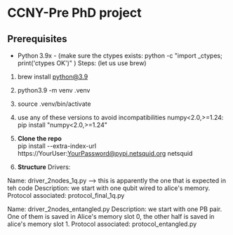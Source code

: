 # CCNY-Pre PhD project

## Prerequisites

- Python 3.9x - (make sure the ctypes exists: python -c "import _ctypes; print('ctypes OK')"  )
Steps: (let us use brew)
1. brew install python@3.9
2. python3.9 -m venv .venv
3. source .venv/bin/activate
4. use any of these versions to avoid incompatibilities numpy<2.0,>=1.24: pip install "numpy<2.0,>=1.24"


5. **Clone the repo**  
pip install --extra-index-url https://YourUser:YourPassword@pypi.netsquid.org netsquid

6. **Structure**
Drivers:

Name: driver_2nodes_1q.py --> this is apparently the one that is expected in teh code
Description: we start with one qubit wired to alice's memory.
Protocol associated: protocol_final_1q.py

Name: driver_2nodes_entangled.py
Description: we start with one PB pair. One of them is saved in Alice's memory slot 0, the other half is saved in alice's memory slot 1.
Protocol associated: protocol_entangled.py


